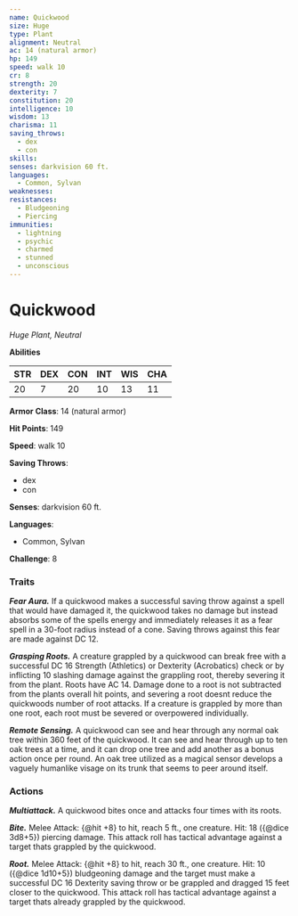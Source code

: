 ```yaml
---
name: Quickwood
size: Huge
type: Plant
alignment: Neutral
ac: 14 (natural armor)
hp: 149
speed: walk 10
cr: 8
strength: 20
dexterity: 7
constitution: 20
intelligence: 10
wisdom: 13
charisma: 11
saving_throws:
  - dex
  - con
skills:
senses: darkvision 60 ft.
languages:
  - Common, Sylvan
weaknesses:
resistances:
  - Bludgeoning
  - Piercing
immunities:
  - lightning
  - psychic
  - charmed
  - stunned
  - unconscious
---
```


# Quickwood

*Huge Plant, Neutral*

**Abilities**

| STR | DEX | CON | INT | WIS | CHA |
| --- | --- | --- | --- | --- | --- |
| 20 | 7 | 20 | 10 | 13 | 11 |

**Armor Class**: 14 (natural armor)

**Hit Points**: 149

**Speed**: walk 10

**Saving Throws**:
  - dex
  - con

**Senses**: darkvision 60 ft.

**Languages**:
  - Common, Sylvan

**Challenge**: 8

### Traits
***Fear Aura.*** If a quickwood makes a successful saving throw against a spell that would have damaged it, the quickwood takes no damage but instead absorbs some of the spells energy and immediately releases it as a fear spell in a 30-foot radius instead of a cone. Saving throws against this fear are made against DC 12.

***Grasping Roots.*** A creature grappled by a quickwood can break free with a successful DC 16 Strength (Athletics) or Dexterity (Acrobatics) check or by inflicting 10 slashing damage against the grappling root, thereby severing it from the plant. Roots have AC 14. Damage done to a root is not subtracted from the plants overall hit points, and severing a root doesnt reduce the quickwoods number of root attacks. If a creature is grappled by more than one root, each root must be severed or overpowered individually.

***Remote Sensing.*** A quickwood can see and hear through any normal oak tree within 360 feet of the quickwood. It can see and hear through up to ten oak trees at a time, and it can drop one tree and add another as a bonus action once per round. An oak tree utilized as a magical sensor develops a vaguely humanlike visage on its trunk that seems to peer around itself.

### Actions
***Multiattack.*** A quickwood bites once and attacks four times with its roots.

***Bite.*** Melee Attack: {@hit +8} to hit, reach 5 ft., one creature. Hit: 18 ({@dice 3d8+5}) piercing damage. This attack roll has tactical advantage against a target thats grappled by the quickwood.

***Root.*** Melee Attack: {@hit +8} to hit, reach 30 ft., one creature. Hit: 10 ({@dice 1d10+5}) bludgeoning damage and the target must make a successful DC 16 Dexterity saving throw or be grappled and dragged 15 feet closer to the quickwood. This attack roll has tactical advantage against a target thats already grappled by the quickwood.

